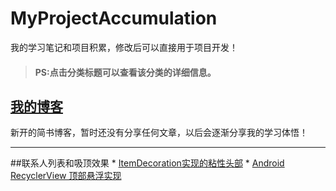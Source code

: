 # MyProjectAccumulation
我的学习笔记和项目积累，修改后可以直接用于项目开发！

> #### PS:点击分类标题可以查看该分类的详细信息。

## [我的博客](http://www.jianshu.com/users/b5e4d11f7d20/timeline)
新开的简书博客，暂时还没有分享任何文章，以后会逐渐分享我的学习体悟！

******

##联系人列表和吸顶效果
    * [ItemDecoration实现的粘性头部](https://github.com/oubowu/PinnedSectionItemDecoration)
    * [Android RecyclerView 顶部悬浮实现](http://www.jianshu.com/p/c596f2e6f587#)
